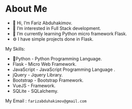# About Me 
- 👋 Hi, I’m Fariz Abduhakimov.
- 👀 I’m interested in Full Stack development.
- 🌱 I’m currently learning Python micro framework Flask.
- ⚙️ I have simple projects done in Flask.

My Skills:

- 🐍Python - Python Programming Language.
- Flask - Micro Web Framework.
- JavaScript - JavaScript Programming Language .
- jQuery - Jquery Library.
- Bootstrap - Bootstrap Framework.
- VueJS - Framework.
- SQLite - SQLalchemy.

My Email : `farizabduhakimov@gmail.com`


